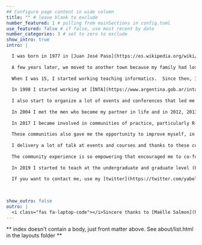 ```yaml
---
## Configure page content in wide column
title: "" # leave blank to exclude
number_featured: 1 # pulling from mainSections in config.toml
use_featured: false # if false, use most recent by date
number_categories: 3 # set to zero to exclude
show_intro: true
intro: |

  I was born in 1977 in [Juan José Paso](https://es.wikipedia.org/wiki/Juan_Jos%C3%A9_Paso_(Buenos_Aires)), a small town in a rural area in [Argentina](https://es.wikipedia.org/wiki/Argentina), South America. I was six years old when my elementary school bought a computer (one computer for the entire school and the only one in the whole town). The moment I saw it I felt love at first sight.
  
  A few years later, we moved to another town because my family had lost almost everything due to a flood. This new place was close to another town where I could study programming. So between ages 9 and 14 my parents drove 80 kilometers every Saturday to take me to class.  We didn’t have a car, and there was no public transport because it was a rural area, but since my dad fixes cars, his clients would lend him their cars to make the trip.
  
  When I was 15, I started working teaching informatics.  Since then, I never stopped teaching and learning computing. I finished high school in 1996,becoming the first generation in my family in obtein a high school diploma. I was a teacher at elementary and high school from 1997 to 1999. I sold my first software (a car racing management system) in 1997.
  
  In 1998 I started working at [INTA](https://www.argentina.gob.ar/inta), where I won two scholarships to finish my degree in computer science (2005) and my master’s degree in data minig and knowledge discovery (2015). I become a scientist starting as [Research Software Engineer](https://researchsoftware.org/) (although I didn't know the job had that name). I then began to have management roles such as Head of Division, Group and Area, Regional Advisor, Coordinator (PI) of several research projects and strategic knowledge networks, and the first women member of the Board of Directors of the Natural Resources Research Center. 
  
  I also start to organize a lot of events and conferences that led me to become chair of the AgroInformatics Congress from 2016 to 2021, general chair of the 49th and 50th [Jornadas Argentinas de Informática](https://www.sadio.org.ar/jaiio/), founder and chair of [LatinR](https://latin-r.com/), global coordinator of [useR! 2021](https://user2021.r-project.org/), Conference Team Lead at [RForwards](https://forwards.github.io/), and a member of the useR! Working Group.
  
  In 2004 I met the men who become my partner in life and in 2012, 2013 and 2015 we became proud parents. In 2012 we lost Ana, our first child.
  
  In 2017 I became involved in communities of practice, particularly R-Ladies and the R-Community that impact my life and career in such a positive way. I co-founded the [R-Ladies Santa Rosa](https://www.meetup.com/es/rladies-santa-rosa/) chapter and become a member of the [R-Ladies](https://rladies.org/) Global Team in 2018. That same year we start the collaborative traslation to Spanish of [R for Data Science](https://github.com/cienciadedatos). I was involved in the translation of Rules and Guidelines of R-Ladies, some lessons by [The Carpentries](https://github.com/Carpentries-ES) and severals [RStudio Cheat Sheets](https://rstudio.com/resources/cheatsheets/). This experience help me to lead the translation of [Teaching Tech Together](https://teachtogether.tech) in 2020. 
  
  These communities also gave me the opportunity to improve myself, in 2019 I become an [RStudio Certified Trainer](https://education.rstudio.com/trainers/), since 2020 I'm an [Software Carpentries Certified Instructor](https://carpentries.org/instructors/) and since 2021 I'm a  [Carpentries Certified Trainer](https://carpentries.org/trainers/). In 2022 the community elected me as a member of the The Carpentries Execute Council. 
  
  I delivery a lot of talk at events and courses and thanks to these communities I become an international bilingual speaker.  
  
  The community experience is so empowering that encouraged me to co-found in 2020 a new community called [MetaDocencia](https://metadocencia.netlify.app/), an open, free, volunteer-lead, not-for-profit, educational organization that teach how to teach and technical skill to people from undeserved countries.
  
  In 2019 I started to teach at the undergraduate and graduate level (Programming 101, Visualization 101, Big Data 101 and Data Bases 101) for two diploma courses (Data Science in Public Policy and New Technologies for Agriculture) and a Bachelor's Degree in Data Science.  I also helped to create a master's degree in Data Science.
  
  If you want to contact me, use my [twitter](https://twitter.com/yabellini).

  
  
show_outro: false
outro: |
  <i class="fas fa-laptop-code"></i>Sincere thanks to [Maëlle Salmon](https://masalmon.eu/) for her help naming this Hugo theme!
---
```


** index doesn't contain a body, just front matter above.
See about/list.html in the layouts folder **